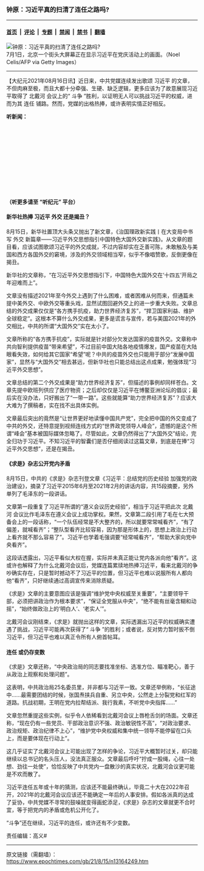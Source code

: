 ### 钟原：习近平真的扫清了连任之路吗?

---

#### [首页](../../../..?n13164249) &nbsp;|&nbsp; [评论](../../../../../epoch-comment?n13164249) &nbsp;|&nbsp; [专题](../../../../../epoch-special?n13164249) &nbsp;|&nbsp; [禁闻](../../../../../epoch-news?n13164249) &nbsp;|&nbsp; [禁书](../../../../../books?n13164249) &nbsp;|&nbsp; [翻墙](https://github.com/gfw-breaker/nogfw/blob/master/README.md?n13164249)


<div><img alt="钟原：习近平真的扫清了连任之路吗?" class="attachment-djy_600_400 size-djy_600_400 wp-post-image" src="https://i.epochtimes.com/assets/uploads/2021/08/id13164257-GettyImages-1233740490-600x400.jpg"/>
<div class="caption">
 7月1日，北京一个街头大屏幕正在显示习近平在党庆活动上的画面。（Noel Celis/AFP via Getty Images）
</div></div><hr/><div class="post_content" id="artbody" itemprop="articleBody">
 <!-- article content begin -->
 <p>
  【大纪元2021年08月16日讯】近日来，中共党媒连续发出歌颂
  <ok href="https://www.epochtimes.com/gb/tag/%E4%B9%A0%E8%BF%91%E5%B9%B3.html">
   习近平
  </ok>
  的文章，不但肉麻至极，而且大都十分牵强、生硬、缺乏逻辑，更多应该为了故意展现习近平取得了
  <ok href="https://www.epochtimes.com/gb/tag/%E5%8C%97%E6%88%B4%E6%B2%B3.html">
   北戴河
  </ok>
  会议上的“
  <ok href="https://www.epochtimes.com/gb/tag/%E6%96%97%E4%BA%89.html">
   斗争
  </ok>
  ”胜利，以证明无人可以挑战习近平的权威，进而为其
  <ok href="https://www.epochtimes.com/gb/tag/%E8%BF%9E%E4%BB%BB.html">
   连任
  </ok>
  铺路。然而，党媒的出格热捧，或许表明实情正好相反。
 </p>
 <p>
  <strong>
   听新闻：
  </strong>
 </p>
 <div style="width: 100%; height: 170px; margin-bottom: 20px; border-radius: 10px; overflow:hidden;">
 </div>
 <p>
  <strong>
   （听更多请至
   <ok href="https://www.epochtimes.com/gb/podcast.htm">
    “听纪元”
   </ok>
   平台）
  </strong>
 </p>
 <h4>
  <strong>
   新华社热捧
   <ok href="https://www.epochtimes.com/gb/tag/%E4%B9%A0%E8%BF%91%E5%B9%B3.html">
    习近平
   </ok>
   <ok href="https://www.epochtimes.com/gb/tag/%E5%A4%96%E4%BA%A4.html">
    外交
   </ok>
   还是揭丑？
  </strong>
 </h4>
 <p>
  8月15日，新华社置顶大头条又抛出了新文章，《治国理政新实践丨在大变局中书写
  <ok href="https://www.epochtimes.com/gb/tag/%E5%A4%96%E4%BA%A4.html">
   外交
  </ok>
  新篇章——习近平外交思想指引中国特色大国外交新实践》。从文章的题目看，应该试图歌颂习近平的外交成就，不过内容却实在乏善可陈，未敢触及与美国和西方各国外交的窘境，涉及的外交领域相当窄，似乎不像唱赞歌，反倒更像在揭丑。
 </p>
 <p>
  新华社的文章称，“在习近平外交思想指引下，中国特色大国外交在‘十四五’开局之年迎难而上”。
 </p>
 <p>
  文章没有描述2021年至今外交上遇到了什么困难，或者困难从何而来，但通篇未提中美外交、中欧外交等重头戏，显然试图回避外交上的进一步重大失败。文章总结的外交成果仅仅是“各方携手抗疫，助力世界经济复苏”，“捍卫国家利益、维护全球稳定”。这根本不算什么外交成果，更多是谎言与宣传，若与美国2021年的外交相比，中共的所谓“大国外交”实在太小了。
 </p>
 <p>
  文章所称的“各方携手抗疫”，实际就是针对部分欠发达国家的疫苗外交。文章称中共向智利提供疫苗“带来希望”，不过目前中国大陆各地疫情爆发，国产疫苗在大陆眼看失效，如何给其它国家“希望”呢？中共的疫苗外交也只能用于部分“发展中国家”，显然与“大国外交”相去甚远，但新华社也只能总结出这点成果，勉强体现“习近平外交思想”。
 </p>
 <p>
  文章总结的第二个外交成果是“助力世界经济复苏”，但描述的事例却同样苍白。文章先提中欧班列供应了医疗物资；之后却仅仅是习近平在博鳌亚洲论坛的倡议；最后实在没办法，只好搬出了“一带一路”。这些就能算“助力世界经济复苏”？应该大大难为了撰稿者，实在找不出具体实例。
 </p>
 <p>
  文章最后突出的竟然是“让世界更好地读懂中国共产党”，完全把中国的外交变成了中共的外交，还特意提到视频连线方式的“世界政党领导人峰会”，遗憾的是这个所谓“峰会”基本被国际媒体忽略了。尽管如此，文章仍然得出了“大国外交”结论，完全归功于习近平。不知习近平的智囊们是否仔细阅读过这篇文章，到底是在捧“习近平外交思想”，还是在揭丑。
 </p>
 <h4>
  <strong>
   《求是》杂志公开党内矛盾
  </strong>
 </h4>
 <p>
  8月15日，中共的《求是》杂志刊登文章《习近平：总结党的历史经验 加强党的政治建设》，摘录了习近平2015年6月至2021年2月的讲话内容，共15段摘要，另外单列了毛泽东的一段讲话。
 </p>
 <p>
  文章第一段重复了习近平所谓的“遵义会议历史经验”，相当于习近平把此次
  <ok href="https://www.epochtimes.com/gb/tag/%E5%8C%97%E6%88%B4%E6%B2%B3.html">
   北戴河
  </ok>
  会议比作毛泽东在遵义会议上成功掌权。果然，文章第二段引用了毛在七大预备会上的一段话称，“一个队伍经常是不大整齐的，所以就要常常喊看齐”，“有了偏差，就喊看齐”；“整队型看齐比较容易，因为那是形体上的，思想上政治上行动上看齐就不那么容易了”。习近平也学着毛强调要“经常喊看齐”，“帮助大家向党中央看齐”。
 </p>
 <p>
  这段话透露出，习近平看似大权在握，实际并未真正能让党内各派向他“看齐”。这或许也解释了为什么北戴河会议后，党媒连篇累牍地热捧习近平，看来北戴河的争吵确实存在，只是暂时撼动不了习近平的位置，但习近平也难以说服所有人都向他“看齐”，只好继续通过高调宣传来消除质疑。
 </p>
 <p>
  《求是》文章的主要意图应该是强调“维护党中央权威至关重要”，“主要领导干部，必须把讲政治作为根本要求”，“保证全党服从中央”，“绝不能有丝毫含糊和动摇”，“始终做政治上的‘明白人’、‘老实人’”。
 </p>
 <p>
  北戴河会议刚结束，《求是》就抛出这样的文章，实际透漏出习近平的权威确实遭遇了挑战，习近平可能再次获得了“
  <ok href="https://www.epochtimes.com/gb/tag/%E6%96%97%E4%BA%89.html">
   斗争
  </ok>
  ”的胜利；或者说，反对势力暂时扳不倒习近平，但习近平也难以真正令所有人俯首帖耳。
 </p>
 <h4>
  <strong>
   <ok href="https://www.epochtimes.com/gb/tag/%E8%BF%9E%E4%BB%BB.html">
    连任
   </ok>
   或仍存变数
  </strong>
 </h4>
 <p>
  《求是》文章还称，“中央政治局的同志要找准坐标、选准方位、瞄准靶心，善于从政治上观察和处理问题”。
 </p>
 <p>
  这表明，中共政治局25名委员里，并非都与习近平一致。文章还举例称，“长征途中……最需要团结的时候，张国焘挟兵自重、另立中央，公然走上分裂党和红军的道路。抗战初期，王明在党内拉帮结派、我行我素，不听党中央指挥……”
 </p>
 <p>
  文章忽然重提这些实例，似乎令人依稀看到北戴河会议上唇枪舌剑的场面。文章还称，“现在仍有一些党员、干部政治意识不强、政治敏锐性不高”，“对政治要求、政治规矩、政治纪律不上心”，“维护党中央权威和集中统一领导不能停留在口头上，而是要体现在行动上”。
 </p>
 <p>
  这几乎证实了北戴河会议上可能出现了怎样的争论，习近平大概暂时过关，却只能继续以总书记的名头压人，没法真正服众。文章最后呼吁“拧成一股绳，心往一处想、劲往一处使”，恰恰反映了中共党内一盘散沙的真实状况，北戴河会议更可能是不欢而散了。
 </p>
 <p>
  习近平连任五年或十年的猜测，应该还不能最终确认，毕竟二十大在2022年召开，2021年的北戴河会议应该还不能确定一年后的人事安排。假如各派真的达成了妥协，中共党媒不寻常的鼓噪就变得画蛇添足，《求是》杂志的文章就更不合时宜，等于把党内的矛盾或危机公开化了。
 </p>
 <p>
  “斗争”还在继续，习近平的连任，或许还有不少变数。
 </p>
 <p>
  责任编辑：高义#
 </p>
 <!-- article content end -->
 <div id="below_article_ad">
 </div>
</div>


---

原文链接（需翻墙）：https://www.epochtimes.com/gb/21/8/15/n13164249.htm